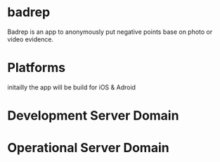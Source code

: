 # badrep
Badrep is an app to anonymously put negative points base on photo or video evidence.

# Platforms

initailly the app will be build for iOS & Adroid

# Development Server Domain

# Operational Server Domain
